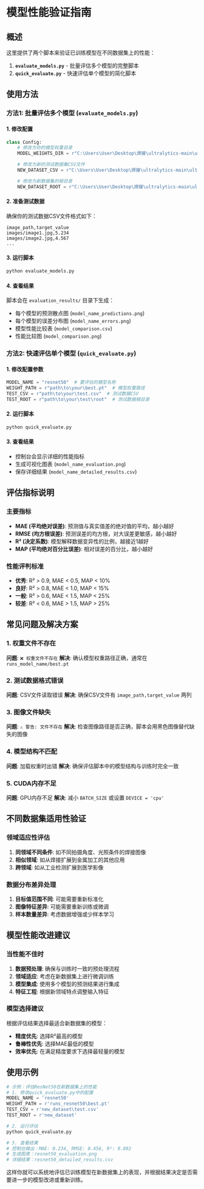 # 模型性能验证指南

## 概述
这里提供了两个脚本来验证已训练模型在不同数据集上的性能：

1. **`evaluate_models.py`** - 批量评估多个模型的完整脚本
2. **`quick_evaluate.py`** - 快速评估单个模型的简化脚本

## 使用方法

### 方法1: 批量评估多个模型 (`evaluate_models.py`)

#### 1. 修改配置
```python
class Config:
    # 修改为你的模型权重目录
    MODEL_WEIGHTS_DIR = r"C:\Users\User\Desktop\焊接\ultralytics-main\ultralytics-main\其他模型-正反拼接300轮"

    # 修改为新的测试数据集CSV文件
    NEW_DATASET_CSV = r"C:\Users\User\Desktop\焊接\ultralytics-main\ultralytics-main\新数据集\test.csv"

    # 修改为新数据集的根目录
    NEW_DATASET_ROOT = r"C:\Users\User\Desktop\焊接\ultralytics-main\ultralytics-main\新数据集"
```

#### 2. 准备测试数据
确保你的测试数据CSV文件格式如下：
```csv
image_path,target_value
images/image1.jpg,5.234
images/image2.jpg,4.567
...
```

#### 3. 运行脚本
```bash
python evaluate_models.py
```

#### 4. 查看结果
脚本会在 `evaluation_results/` 目录下生成：
- 每个模型的预测散点图 (`model_name_predictions.png`)
- 每个模型的误差分布图 (`model_name_errors.png`)
- 模型性能比较表 (`model_comparison.csv`)
- 性能比较图 (`model_comparison.png`)

### 方法2: 快速评估单个模型 (`quick_evaluate.py`)

#### 1. 修改配置参数
```python
MODEL_NAME = "resnet50"  # 要评估的模型名称
WEIGHT_PATH = r"path\to\your\best.pt"  # 模型权重路径
TEST_CSV = r"path\to\your\test.csv"  # 测试数据CSV
TEST_ROOT = r"path\to\your\test\root"  # 测试数据根目录
```

#### 2. 运行脚本
```bash
python quick_evaluate.py
```

#### 3. 查看结果
- 控制台会显示详细的性能指标
- 生成可视化图表 (`model_name_evaluation.png`)
- 保存详细结果 (`model_name_detailed_results.csv`)

## 评估指标说明

### 主要指标
- **MAE (平均绝对误差)**: 预测值与真实值差的绝对值的平均，越小越好
- **RMSE (均方根误差)**: 预测误差的均方根，对大误差更敏感，越小越好
- **R² (决定系数)**: 模型解释数据变异性的比例，越接近1越好
- **MAP (平均绝对百分比误差)**: 相对误差的百分比，越小越好

### 性能评判标准
- **优秀**: R² > 0.9, MAE < 0.5, MAP < 10%
- **良好**: R² > 0.8, MAE < 1.0, MAP < 15%
- **一般**: R² > 0.6, MAE < 1.5, MAP < 25%
- **较差**: R² < 0.6, MAE > 1.5, MAP > 25%

## 常见问题及解决方案

### 1. 权重文件不存在
**问题**: `❌ 权重文件不存在`
**解决**: 确认模型权重路径正确，通常在 `runs_model_name/best.pt`

### 2. 测试数据格式错误
**问题**: CSV文件读取错误
**解决**: 确保CSV文件有 `image_path,target_value` 两列

### 3. 图像文件缺失
**问题**: `⚠️ 警告: 文件不存在`
**解决**: 检查图像路径是否正确，脚本会用黑色图像替代缺失的图像

### 4. 模型结构不匹配
**问题**: 加载权重时出错
**解决**: 确保评估脚本中的模型结构与训练时完全一致

### 5. CUDA内存不足
**问题**: GPU内存不足
**解决**: 减小 `BATCH_SIZE` 或设置 `DEVICE = 'cpu'`

## 不同数据集适用性验证

### 领域适应性评估
1. **同领域不同条件**: 如不同拍摄角度、光照条件的焊接图像
2. **相似领域**: 如从焊接扩展到金属加工的其他应用
3. **跨领域**: 如从工业检测扩展到医学影像

### 数据分布差异处理
1. **目标值范围不同**: 可能需要重新标准化
2. **图像特征差异**: 可能需要重新训练或微调
3. **样本数量差异**: 考虑数据增强或少样本学习

## 模型性能改进建议

### 当性能不佳时
1. **数据预处理**: 确保与训练时一致的预处理流程
2. **领域适应**: 考虑在新数据集上进行微调训练
3. **模型集成**: 使用多个模型的预测结果进行集成
4. **特征工程**: 根据新领域特点调整输入特征

### 模型选择建议
根据评估结果选择最适合新数据集的模型：
- **精度优先**: 选择R²最高的模型
- **鲁棒性优先**: 选择MAE最低的模型
- **效率优先**: 在满足精度要求下选择最轻量的模型

## 使用示例

```python
# 示例：评估ResNet50在新数据集上的性能
# 1. 修改quick_evaluate.py中的配置
MODEL_NAME = 'resnet50'
WEIGHT_PATH = r'runs_resnet50\best.pt'
TEST_CSV = r'new_dataset\test.csv'
TEST_ROOT = r'new_dataset'

# 2. 运行评估
python quick_evaluate.py

# 3. 查看结果
# 控制台输出：MAE: 0.234, RMSE: 0.456, R²: 0.892
# 生成图表：resnet50_evaluation.png
# 详细结果：resnet50_detailed_results.csv
```

这样你就可以系统地评估已训练模型在新数据集上的表现，并根据结果决定是否需要进一步的模型改进或重新训练。
